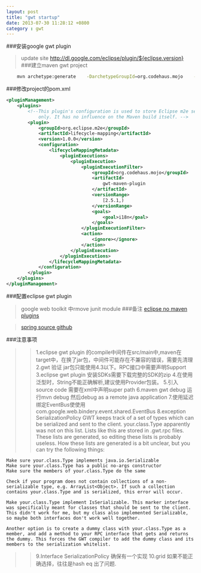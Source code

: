 ```yaml
---
layout: post
title: "gwt startup"
date: 2013-07-30 11:28:12 +0800
category : gwt
---
```

###安装google gwt plugin
>update site http://dl.google.com/eclipse/plugin/${eclipse.version}
###建立maven gwt project
```sh
	mvn archetype:generate    -DarchetypeGroupId=org.codehaus.mojo    -DarchetypeArtifactId=gwt-maven-plugin    -DarchetypeVersion=2.5.1
```
###修改project的pom.xml


<!--more-->
```xml
<pluginManagement>
    <plugins>
        <!--This plugin's configuration is used to store Eclipse m2e settings 
            only. It has no influence on the Maven build itself. -->
        <plugin>
            <groupId>org.eclipse.m2e</groupId>
            <artifactId>lifecycle-mapping</artifactId>
            <version>1.0.0</version>
            <configuration>
                <lifecycleMappingMetadata>
                    <pluginExecutions>
                        <pluginExecution>
                            <pluginExecutionFilter>
                                <groupId>org.codehaus.mojo</groupId>
                                <artifactId>
                                    gwt-maven-plugin
                                </artifactId>
                                <versionRange>
                                    [2.5.1,)
                                </versionRange>
                                <goals>
                                    <goal>i18n</goal>
                                </goals>
                            </pluginExecutionFilter>
                            <action>
                                <ignore></ignore>
                            </action>
                        </pluginExecution>
                    </pluginExecutions>
                </lifecycleMappingMetadata>
            </configuration>
        </plugin>
    </plugins>
</pluginManagement>
```
###配置eclipse gwt plugin
>google web toolkit 中rmove junit module
###备注
>[eclipse no maven plugins](http://wiki.eclipse.org/M2E_plugin_execution_not_covere)

>[spring source github](https://github.com/SpringSource)

###注意事项
>>1.eclipse gwt plugin 的compile中间件在src/main中,maven在target中，在换了jar包，中间件可能存在不兼容的错误，需要先清理
>>2.gwt 验证 jar包只能使用4.3以下。RPC接口中需要声明Support
>>3.eclipse gwt plugin 安装SDKs需要下载完整的SDK的zip
>>4.在使用泛型时，String不能正确解析,建议使用Provider包装。
>>5.引入source code 需要在xml中声明super path
>>6.maven gwt debug 运行mvn debug 然后debug as a remote java application
>>7.使用延迟绑定EventBus使使用com.google.web.bindery.event.shared.EventBus
>>8.exception SerializationPolicy
	GWT keeps track of a set of types which can be serialized and sent to the client. your.class.Type apparently was not on this list. Lists like this are stored in .gwt.rpc files. These lists are generated, so editing these lists is probably useless. How these lists are generated is a bit unclear, but you can try the following things:
	
	Make sure your.class.Type implements java.io.Serializable
	Make sure your.class.Type has a public no-args constructor
	Make sure the members of your.class.Type do the same
	
	Check if your program does not contain collections of a non-serializable type, e.g. ArrayList<Object>. If such a collection contains your.class.Type and is serialized, this error will occur.
	
	Make your.class.Type implement IsSerializable. This marker interface was specifically meant for classes that should be sent to the client. This didn't work for me, but my class also implemented Serializable, so maybe both interfaces don't work well together.
	
	Another option is to create a dummy class with your.class.Type as a member, and add a method to your RPC interface that gets and returns the dummy. This forces the GWT compiler to add the dummy class and its members to the serialization whitelist.
>>9.Interface SerializationPolicy
	确保有一个实现
>>10.grid 如果不能正确选择，往往是hash eq 出了问题.



